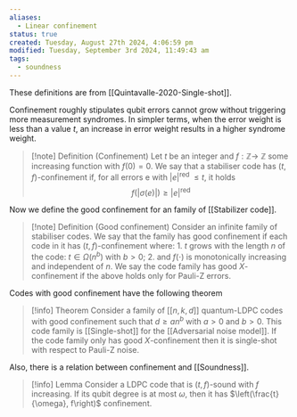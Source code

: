 ```yaml
---
aliases:
  - Linear confinement
status: true
created: Tuesday, August 27th 2024, 4:06:59 pm
modified: Tuesday, September 3rd 2024, 11:49:43 am
tags:
  - soundness
---
```

These definitions are from [[Quintavalle-2020-Single-shot]].

Confinement roughly stipulates qubit errors cannot grow without triggering more measurement syndromes. In simpler terms, when the error weight is less than a value $t$, an increase in error weight results in a higher syndrome weight.

> [!note] Definition (Confinement)
> Let $t$ be an integer and $f: \mathbb{Z} \rightarrow$ $\mathbb{Z}$ some increasing function with $f(0)=0$. We say that a stabiliser code has $(t, f)$-confinement if, for all errors e with $|e|^{\text {red }} \leq t$, it holds
> $$f(|\sigma(e)|) \geq|e|^{\text {red }}$$

Now we define the good confinement for an family of [[Stabilizer code]].

> [!note] Definition (Good confinement)
> Consider an infinite family of stabiliser codes. We say that the family has good confinement if each code in it has $(t, f)$-confinement where:
>     1. $t$ grows with the length $n$ of the code: $t \in \Omega\left(n^b\right)$ with $b>0$;
>     2. and $f(\cdot)$ is monotonically increasing and independent of $n$.
> We say the code family has good $X$-confinement if the above holds only for Pauli-Z errors.

Codes with good confinement have the following theorem

> [!info] Theorem
> Consider a family of $[[n, k, d]]$ quantum-LDPC codes with good confinement such that $d \geq a n^b$ with $a>0$ and $b>0$. This code family is [[Single-shot]] for the [[Adversarial noise model]]. If the code family only has good $X$-confinement then it is single-shot with respect to Pauli-Z noise.

Also, there is a relation between confinement and [[Soundness]].

> [!info] Lemma
> Consider a LDPC code that is $(t, f)$-sound with $f$ increasing. If its qubit degree is at most $\omega$, then it has $\left(\frac{t}{\omega}, f\right)$ confinement.

